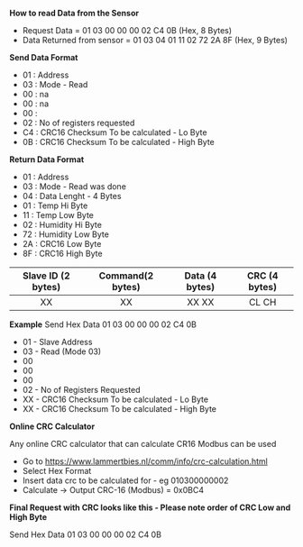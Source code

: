 **How to read Data from the Sensor** 

- Request Data = 01 03 00 00 00 02 C4 0B (Hex, 8 Bytes)
- Data Returned from sensor = 01 03 04 01 11 02 72 2A 8F (Hex, 9 Bytes)

**Send Data Format**
- 01 : Address
- 03 : Mode - Read 
- 00 : na
- 00 : na
- 00 : 
- 02 : No of registers requested 
- C4 : CRC16 Checksum To be calculated - Lo Byte 
- 0B : CRC16 Checksum To be calculated - High Byte

**Return Data Format**
- 01 : Address
- 03 : Mode - Read was done
- 04 : Data Lenght - 4 Bytes
- 01 : Temp Hi Byte
- 11 : Temp Low Byte
- 02 : Humidity Hi Byte
- 72 : Humidity Low Byte
- 2A : CRC16 Low Byte
- 8F : CRC16 High Byte


Slave ID (2 bytes) | Command(2 bytes) | Data (4 bytes) | CRC (4 bytes)
|:--------:|:--------:|:-------:|:---------:|
 |  XX    |   XX  |  XX XX  | CL CH |

**Example**
Send Hex Data 01 03 00 00 00 02 C4 0B

- 01 - Slave Address
- 03 - Read (Mode 03)
- 00
- 00 
- 00 
- 02 - No of Registers Requested
- XX - CRC16 Checksum To be calculated - Lo Byte 
- XX - CRC16 Checksum To be calculated - High Byte

**Online CRC Calculator**

Any online CRC calculator that can calculate CR16 Modbus can be used
- Go to https://www.lammertbies.nl/comm/info/crc-calculation.html
- Select Hex Format
- Insert data crc to be calculated for - eg 010300000002 
- Calculate -> Output CRC-16 (Modbus) =	0x0BC4

**Final Request with CRC looks like this - Please note order of CRC Low and High Byte** 

Send Hex Data 01 03 00 00 00 02 C4 0B








